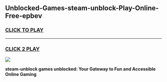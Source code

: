 
## Unblocked-Games-steam-unblock-Play-Online-Free-epbev
<h3>
<a href="https://premium76.site?title=steam-unblock&ref=26A">CLICK TO PLAY</a></h3>
<hr>

<h3>
<a href="https://premium76.site?title=steam-unblock&ref=26A">CLICK 2 PLAY</a>
  
</h3>

<a href="https://premium76.site?title=steam-unblock&ref=26A"><img src="https://clearcache.store/games.png"></a>


**steam-unblock games unblocked: Your Gateway to Fun and Accessible Online Gaming**
